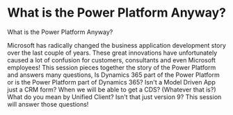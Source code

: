 # What is the Power Platform Anyway?
What is the Power Platform Anyway?  

Microsoft has radically changed the business application development story over the last couple of years.  These great innovations have unfortunately caused a lot of confusion for customers, consultants and even Microsoft employees!  This session pieces together the story of the Power Platform and answers many questions, Is Dynamics 365 part of the Power Platform or is the Power Platform part of Dynamics 365?  Isn't a Model Driven App just a CRM form?  When we will be able to get a CDS? (Whatever that is?)  What do you mean by Unified Client?  Isn't that just version 9?  This session will answer those questions!
